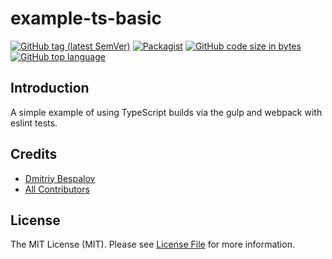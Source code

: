 # example-ts-basic

[![GitHub tag (latest SemVer)][ico-github-tag-version]][link-github-tag-version]
[![Packagist][ico-license]][link-license]
[![GitHub code size in bytes][ico-github-size]][link-github]
[![GitHub top language][ico-github-top-language]][link-github]

## Introduction

A simple example of using TypeScript builds via the gulp and webpack with eslint tests.

## Credits

- [Dmitriy Bespalov][link-author]
- [All Contributors][link-contributors]

## License

The MIT License (MIT). Please see [License File][link-license] for more information.


[link-author]: https://github.com/superrosko
[link-contributors]: https://github.com/superrosko/example-ts-basic/contributors
[link-github]: https://github.com/superrosko/example-ts-basic
[link-github-tag-version]: https://github.com/superrosko/example-ts-basic
[link-license]: LICENSE.md

[ico-github-size]: https://img.shields.io/github/languages/code-size/superrosko/example-ts-basic.svg?style=flat
[ico-github-top-language]: https://img.shields.io/github/languages/top/superrosko/example-ts-basic.svg?style=flat
[ico-github-tag-version]: https://img.shields.io/github/v/tag/superrosko/example-ts-basic.svg?style=flat
[ico-license]: https://img.shields.io/github/license/superrosko/example-ts-basic.svg?style=flat
